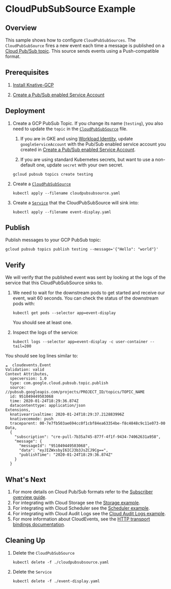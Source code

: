 # CloudPubSubSource Example

## Overview

This sample shows how to configure `CloudPubSubSources`. The `CloudPubSubSource`
fires a new event each time a message is published on a
[Cloud Pub/Sub topic](https://cloud.google.com/pubsub/). This source sends
events using a Push-compatible format.

## Prerequisites

1. [Install Knative-GCP](../../install/install-knative-gcp.md)

1. [Create a Pub/Sub enabled Service Account](../../install/pubsub-service-account.md)

## Deployment

1. Create a GCP PubSub Topic. If you change its name (`testing`), you also need
   to update the `topic` in the [`CloudPubSubSource`](cloudpubsubsource.yaml)
   file.

   1. If you are in GKE and using
      [Workload Identity](https://cloud.google.com/kubernetes-engine/docs/how-to/workload-identity),
      update `googleServiceAccount` with the Pub/Sub enabled service account you
      created in
      [Create a Pub/Sub enabled Service Account](../../install/pubsub-service-account.md).

   1. If you are using standard Kubernetes secrets, but want to use a
      non-default one, update `secret` with your own secret.

   ```shell
   gcloud pubsub topics create testing
   ```

1. Create a [`CloudPubSubSource`](cloudpubsubsource.yaml)

   ```shell
   kubectl apply --filename cloudpubsubsource.yaml
   ```

1. Create a [`Service`](event-display.yaml) that the CloudPubSubSource will sink
   into:

   ```shell
   kubectl apply --filename event-display.yaml
   ```

## Publish

Publish messages to your GCP PubSub topic:

```shell
gcloud pubsub topics publish testing --message='{"Hello": "world"}'
```

## Verify

We will verify that the published event was sent by looking at the logs of the
service that this CloudPubSubSource sinks to.

1. We need to wait for the downstream pods to get started and receive our event,
   wait 60 seconds. You can check the status of the downstream pods with:

   ```shell
   kubectl get pods --selector app=event-display
   ```

   You should see at least one.

1. Inspect the logs of the service:

   ```shell
   kubectl logs --selector app=event-display -c user-container --tail=200
   ```

You should see log lines similar to:

```shell
☁️  cloudevents.Event
Validation: valid
Context Attributes,
  specversion: 1.0
  type: com.google.cloud.pubsub.topic.publish
  source: //pubsub.googleapis.com/projects/PROJECT_ID/topics/TOPIC_NAME
  id: 951049449503068
  time: 2020-01-24T18:29:36.874Z
  datacontenttype: application/json
Extensions,
  knativearrivaltime: 2020-01-24T18:29:37.212883996Z
  knativecemode: push
  traceparent: 00-7e7fb503ae694cc0f1cbf84ea63354be-f8c4848c9c11e073-00
Data,
  {
    "subscription": "cre-pull-7b35a745-877f-4f1f-9434-74062631a958",
    "message": {
      "messageId": "951049449503068",
      "data": "eyJIZWxsbyI6ICJ3b3JsZCJ9Cg==",
      "publishTime": "2020-01-24T18:29:36.874Z"
    }
  }
```

## What's Next

1. For more details on Cloud Pub/Sub formats refer to the
   [Subscriber overview guide](https://cloud.google.com/pubsub/docs/subscriber).
1. For integrating with Cloud Storage see the
   [Storage example](../../examples/cloudstoragesource/README.md).
1. For integrating with Cloud Scheduler see the
   [Scheduler example](../../examples/cloudschedulersource/README.md).
1. For integrating with Cloud Audit Logs see the
   [Cloud Audit Logs example](../../examples/cloudauditlogssource/README.md).
1. For more information about CloudEvents, see the
   [HTTP transport bindings documentation](https://github.com/cloudevents/spec).

## Cleaning Up

1. Delete the `CloudPubSubSource`

   ```shell
   kubectl delete -f ./cloudpubsubsource.yaml
   ```

1. Delete the `Service`

   ```shell
   kubectl delete -f ./event-display.yaml
   ```

